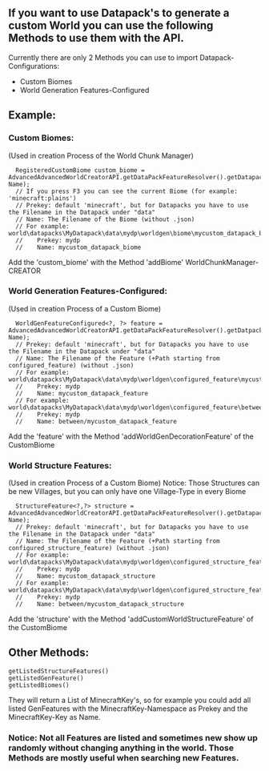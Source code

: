 ## If you want to use Datapack's to generate a custom World you can use the following Methods to use them with the API.

Currently there are only 2 Methods you can use to import Datapack-Configurations:
  - Custom Biomes
  - World Generation Features-Configured

## Example:
### Custom Biomes:
(Used in creation Process of the World Chunk Manager)
```
  RegisteredCustomBiome custom_biome = AdvancedAdvancedWorldCreatorAPI.getDataPackFeatureResolver().getDatapackBiome(Prekey, Name);
  // If you press F3 you can see the current Biome (for example: 'minecraft:plains')
  // Prekey: default 'minecraft', but for Datapacks you have to use the Filename in the Datapack under "data"
  // Name: The Filename of the Biome (without .json)
  // For example: world\datapacks\MyDatapack\data\mydp\worldgen\biome\mycustom_datapack_biome.json
  // 	Prekey: mydp
  //    Name: mycustom_datapack_biome

```
Add the 'custom_biome' with the Method 'addBiome' WorldChunkManager-CREATOR


### World Generation Features-Configured:
(Used in creation Process of a Custom Biome)
```
  WorldGenFeatureConfigured<?, ?> feature = AdvancedAdvancedWorldCreatorAPI.getDataPackFeatureResolver().getDatpackGenFeature(Prekey, Name);
  // Prekey: default 'minecraft', but for Datapacks you have to use the Filename in the Datapack under "data"
  // Name: The Filename of the Feature (+Path starting from configured_feature) (without .json)
  // For example: world\datapacks\MyDatapack\data\mydp\worldgen\configured_feature\mycustom_datapack_feature.json
  // 	Prekey: mydp
  //    Name: mycustom_datapack_feature
  // For example: world\datapacks\MyDatapack\data\mydp\worldgen\configured_feature\between\mycustom_datapack_feature.json
  // 	Prekey: mydp
  //    Name: between/mycustom_datapack_feature
```
Add the 'feature' with the Method 'addWorldGenDecorationFeature' of the CustomBiome
  

### World Structure Features:
(Used in creation Process of a Custom Biome)
Notice: Those Structures can be new Villages, but you can only have one Village-Type in every Biome
```
  StructureFeature<?,?> structure = AdvancedAdvancedWorldCreatorAPI.getDataPackFeatureResolver().getDatapackStructureFeature(Prekey, Name);
  // Prekey: default 'minecraft', but for Datapacks you have to use the Filename in the Datapack under "data"
  // Name: The Filename of the Feature (+Path starting from configured_structure_feature) (without .json)
  // For example: world\datapacks\MyDatapack\data\mydp\worldgen\configured_structure_feature\mycustom_datapack_structure.json
  // 	Prekey: mydp
  //    Name: mycustom_datapack_structure
  // For example: world\datapacks\MyDatapack\data\mydp\worldgen\configured_structure_feature\between\mycustom_datapack_structure.json
  // 	Prekey: mydp
  //    Name: between/mycustom_datapack_structure
```
Add the 'structure' with the Method 'addCustomWorldStructureFeature' of the CustomBiome



## Other Methods:
``` 
getListedStructureFeatures()
getListedGenFeature()
getListedBiomes()
```
They will return a List of MinecraftKey's, so for example you could add all listed GenFeatures with the MinecraftKey-Namespace as Prekey and the MinecraftKey-Key as Name. <br>
### Notice: Not all Features are listed and sometimes new show up randomly without changing anything in the world. Those Methods are mostly useful when searching new Features.



